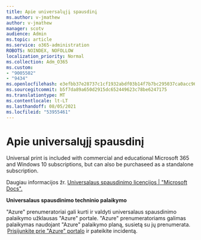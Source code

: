 ```yaml
---
title: Apie universalųjį spausdinį
ms.author: v-jmathew
author: v-jmathew
manager: scotv
audience: Admin
ms.topic: article
ms.service: o365-administration
ROBOTS: NOINDEX, NOFOLLOW
localization_priority: Normal
ms.collection: Adm_O365
ms.custom:
- "9005502"
- "9434"
ms.openlocfilehash: e3efbb37e28737c1cf1932abdf03b14f7b7bc295037ca0acc9602d8864b4a8ae
ms.sourcegitcommit: b5f7da89a650d2915dc652449623c78be6247175
ms.translationtype: MT
ms.contentlocale: lt-LT
ms.lasthandoff: 08/05/2021
ms.locfileid: "53955461"
---
```

# <a name="about-universal-print"></a>Apie universalųjį spausdinį

Universal print is included with commercial and educational Microsoft 365 and Windows 10 subscriptions, but can also be purchaseed as a standalone subscription.

Daugiau informacijos žr. [Universalaus spausdinimo licencijos | "Microsoft Docs".](https://docs.microsoft.com/universal-print/fundamentals/universal-print-license)

**Universalaus spausdinimo techninio palaikymo**

"Azure" prenumeratoriai gali kurti ir valdyti universalaus spausdinimo palaikymo užklausas "Azure" portale. "Azure" prenumeratoriams galimas palaikymas naudojant "Azure" palaikymo planą, susietą su jų prenumerata.  [Prisijunkite prie "Azure" portalo](https://ms.portal.azure.com/#blade/Microsoft_Azure_Support/HelpAndSupportBlade/newsupportrequest) ir pateikite incidentą.
